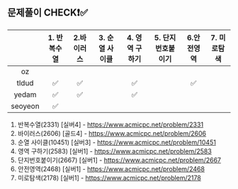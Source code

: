 ## 문제풀이 CHECK❗✅


  |         | 1. 반복수열 | 2.바이러스 |  3. 순열 사이클 | 4. 영역 구하기 | 5. 단지번호붙이기 | 6.안전영역  | 7. 미로탐색 | 
  |:-------:|:----------:|:---------:|:----------:|:------------:|:-------:|:--------:|:---------:|
  | oz      |           |           |            |              |         |          |           |         
  | tldud   |    ✅     |     ✅    |            |     ✅     |         |    ✅   |           |       
  | yedam   |     ✅      |     ✅      |            |       ✅       |         |          |           |        
  | seoyeon |        ✅   |           |            |              |         |          |           |            

1. 반복수열(2331) [실버4] - https://www.acmicpc.net/problem/2331
2. 바이러스(2606) [골드4] - https://www.acmicpc.net/problem/2606
3. 순열 사이클(10451) [실버3] - https://www.acmicpc.net/problem/10451
4. 영역 구하기(2583) [실버1] - https://www.acmicpc.net/problem/2583
5. 단지번호붙이기(2667) [실버1] - https://www.acmicpc.net/problem/2667
6. 안전영역(2468) [실버1] - https://www.acmicpc.net/problem/2468
7. 미로탐색(2178) [실버1] - https://www.acmicpc.net/problem/2178
